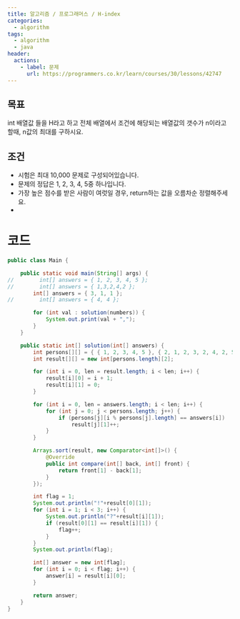 ```yaml
---
title: 알고리즘 / 프로그래머스 / H-index
categories: 
  - algorithm
tags: 
  - algorithm
  - java
header:  
  actions:
    - label: 문제
      url: https://programmers.co.kr/learn/courses/30/lessons/42747
---
```

## 목표
int 배열값 들을 H라고 하고 전체 배열에서 조건에 해당되는 배열값의 갯수가 n이라고 할때, n값의 최대를 구하시요.

## 조건
-   시험은 최대 10,000 문제로 구성되어있습니다.
-   문제의 정답은 1, 2, 3, 4, 5중 하나입니다.
-   가장 높은 점수를 받은 사람이 여럿일 경우, return하는 값을 오름차순 정렬해주세요.
- 
# 코드
```java
public class Main {

    public static void main(String[] args) {
//        int[] answers = { 1, 2, 3, 4, 5 };
//        int[] answers = { 1,3,2,4,2 };
        int[] answers = { 3, 1, 1 };
//        int[] answers = { 4, 4 };

        for (int val : solution(numbers)) {
            System.out.print(val + ",");
        }
    }

    public static int[] solution(int[] answers) {
        int persons[][] = { { 1, 2, 3, 4, 5 }, { 2, 1, 2, 3, 2, 4, 2, 5 }, { 3, 3, 1, 1, 2, 2, 4, 4, 5, 5 } };
        int result[][] = new int[persons.length][2];

        for (int i = 0, len = result.length; i < len; i++) {
            result[i][0] = i + 1;
            result[i][1] = 0;
        }

        for (int i = 0, len = answers.length; i < len; i++) {
            for (int j = 0; j < persons.length; j++) {
                if (persons[j][i % persons[j].length] == answers[i])
                    result[j][1]++;
            }
        }

        Arrays.sort(result, new Comparator<int[]>() {
            @Override
            public int compare(int[] back, int[] front) {
                return front[1] - back[1];
            }
        });

        int flag = 1;
        System.out.println("!"+result[0][1]);
        for (int i = 1; i < 3; i++) {
            System.out.println("?"+result[i][1]);
            if (result[0][1] == result[i][1]) {
                flag++;
            }
        }
        System.out.println(flag);

        int[] answer = new int[flag];
        for (int i = 0; i < flag; i++) {
            answer[i] = result[i][0];
        }

        return answer;
    }
}
   ```
<!--stackedit_data:
eyJoaXN0b3J5IjpbMjA2MTExMjM0OV19
-->
